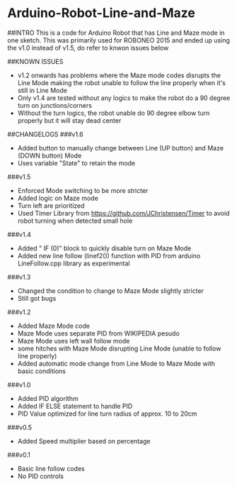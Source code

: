 # Arduino-Robot-Line-and-Maze
##INTRO
This is a code for Arduino Robot that has Line and Maze mode in one sketch. This was primarily used for ROBONEO 2015 and ended up using the v1.0 instead of v1.5, do refer to knwon issues below

##KNOWN ISSUES
- v1.2 onwards has problems where the Maze mode codes disrupts the Line Mode making the robot unable to follow the line properly when it's still in Line Mode
- Only v1.4 are tested without any logics to make the robot do a 90 degree turn on junctions/corners 
- Without the turn logics, the robot unable do 90 degree elbow turn properly but it will stay dead center

##CHANGELOGS
###v1.6
- Added button to manually change between Line (UP button) and Maze (DOWN button) Mode
- Uses variable "State" to retain the mode

###v1.5
- Enforced Mode switching to be more stricter
- Added logic on Maze mode
- Turn left are prioritized 
- Used Timer Library from https://github.com/JChristensen/Timer to avoid robot turning when detected small hole
 
###v1.4
- Added " IF (0)" block to quickly disable turn on Maze Mode
- Added new line follow (linef2()) function with PID from arduino LineFollow.cpp library as experimental

###v1.3
- Changed the condition to change to Maze Mode slightly stricter
- Still got bugs

###v1.2
- Added Maze Mode code
- Maze Mode uses separate PID from WIKIPEDIA pesudo 
- Maze Mode uses left wall follow mode
- some hitches with Maze Mode disrupting Line Mode (unable to follow line properly)
- Added automatic mode change from Line Mode to Maze Mode with basic conditions

###v1.0
- Added PID algorithm
- Added IF ELSE statement to handle PID
- PID Value optimized for line turn radius of approx. 10 to 20cm

###v0.5
- Added Speed multiplier based on percentage

###v0.1
- Basic line follow codes 
- No PID controls
